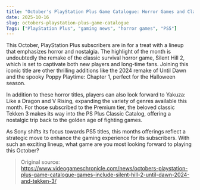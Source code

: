 ```yaml
---
title: "October's PlayStation Plus Game Catalogue: Horror Games and Classics"
date: 2025-10-16
slug: octobers-playstation-plus-game-catalogue
Tags: ["PlayStation Plus", "gaming news", "horror games", "PS5"]
---
```


This October, PlayStation Plus subscribers are in for a treat with a lineup that emphasizes horror and nostalgia. The highlight of the month is undoubtedly the remake of the classic survival horror game, Silent Hill 2, which is set to captivate both new players and long-time fans. Joining this iconic title are other thrilling additions like the 2024 remake of Until Dawn and the spooky Poppy Playtime: Chapter 1, perfect for the Halloween season.

In addition to these horror titles, players can also look forward to Yakuza: Like a Dragon and V Rising, expanding the variety of genres available this month. For those subscribed to the Premium tier, the beloved classic Tekken 3 makes its way into the PS Plus Classic Catalog, offering a nostalgic trip back to the golden age of fighting games.

As Sony shifts its focus towards PS5 titles, this months offerings reflect a strategic move to enhance the gaming experience for its subscribers. With such an exciting lineup, what game are you most looking forward to playing this October?
> Original source: https://www.videogameschronicle.com/news/octobers-playstation-plus-game-catalogue-games-include-silent-hill-2-until-dawn-2024-and-tekken-3/
